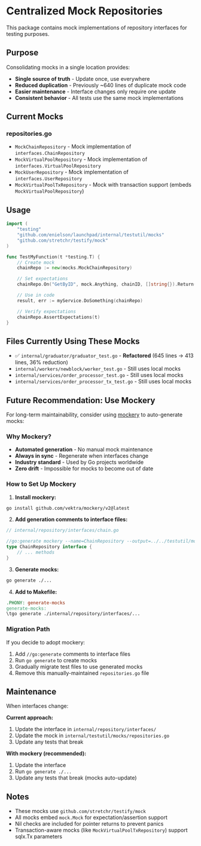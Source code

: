 # Centralized Mock Repositories

This package contains mock implementations of repository interfaces for testing purposes.

## Purpose

Consolidating mocks in a single location provides:
- **Single source of truth** - Update once, use everywhere
- **Reduced duplication** - Previously ~640 lines of duplicate mock code
- **Easier maintenance** - Interface changes only require one update
- **Consistent behavior** - All tests use the same mock implementations

## Current Mocks

### repositories.go
- `MockChainRepository` - Mock implementation of `interfaces.ChainRepository`
- `MockVirtualPoolRepository` - Mock implementation of `interfaces.VirtualPoolRepository`
- `MockUserRepository` - Mock implementation of `interfaces.UserRepository`
- `MockVirtualPoolTxRepository` - Mock with transaction support (embeds `MockVirtualPoolRepository`)

## Usage

```go
import (
    "testing"
    "github.com/enielson/launchpad/internal/testutil/mocks"
    "github.com/stretchr/testify/mock"
)

func TestMyFunction(t *testing.T) {
    // Create mock
    chainRepo := new(mocks.MockChainRepository)

    // Set expectations
    chainRepo.On("GetByID", mock.Anything, chainID, []string{}).Return(chain, nil)

    // Use in code
    result, err := myService.DoSomething(chainRepo)

    // Verify expectations
    chainRepo.AssertExpectations(t)
}
```

## Files Currently Using These Mocks

- ✅ `internal/graduator/graduator_test.go` - **Refactored** (645 lines → 413 lines, 36% reduction)
- `internal/workers/newblock/worker_test.go` - Still uses local mocks
- `internal/services/order_processor_test.go` - Still uses local mocks
- `internal/services/order_processor_tx_test.go` - Still uses local mocks

## Future Recommendation: Use Mockery

For long-term maintainability, consider using [mockery](https://github.com/vektra/mockery) to auto-generate mocks:

### Why Mockery?

- **Automated generation** - No manual mock maintenance
- **Always in sync** - Regenerate when interfaces change
- **Industry standard** - Used by Go projects worldwide
- **Zero drift** - Impossible for mocks to become out of date

### How to Set Up Mockery

1. **Install mockery:**
```bash
go install github.com/vektra/mockery/v2@latest
```

2. **Add generation comments to interface files:**
```go
// internal/repository/interfaces/chain.go

//go:generate mockery --name=ChainRepository --output=../../testutil/mocks --outpkg=mocks
type ChainRepository interface {
    // ... methods
}
```

3. **Generate mocks:**
```bash
go generate ./...
```

4. **Add to Makefile:**
```makefile
.PHONY: generate-mocks
generate-mocks:
\tgo generate ./internal/repository/interfaces/...
```

### Migration Path

If you decide to adopt mockery:

1. Add `//go:generate` comments to interface files
2. Run `go generate` to create mocks
3. Gradually migrate test files to use generated mocks
4. Remove this manually-maintained `repositories.go` file

## Maintenance

When interfaces change:

**Current approach:**
1. Update the interface in `internal/repository/interfaces/`
2. Update the mock in `internal/testutil/mocks/repositories.go`
3. Update any tests that break

**With mockery (recommended):**
1. Update the interface
2. Run `go generate ./...`
3. Update any tests that break (mocks auto-update)

## Notes

- These mocks use `github.com/stretchr/testify/mock`
- All mocks embed `mock.Mock` for expectation/assertion support
- Nil checks are included for pointer returns to prevent panics
- Transaction-aware mocks (like `MockVirtualPoolTxRepository`) support sqlx.Tx parameters
